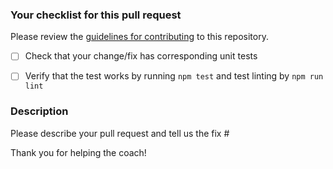 ### Your checklist for this pull request
Please review the [guidelines for contributing](CONTRIBUTING.md) to this repository.

- [ ] Check that your change/fix has corresponding unit tests
- [ ] Verify that the test works by running `npm test` and test linting by `npm run lint`


### Description
Please describe your pull request and tell us the fix #

Thank you for helping the coach!
